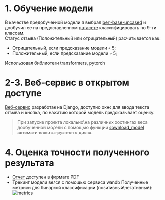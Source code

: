 # 1. Обучение модели
В качестве предобученной модели я выбрал [bert-base-uncased](https://huggingface.co/bert-base-uncased) и дообучил ее на предоставленном [датасете](https://ai.stanford.edu/~amaas/data/sentiment/) классифицировать по 9-ти классам.  
Статус отзыва (Положительный или отрицательный) расчитывается как:  
- Отрицательный, если предсказание модели < 5;
- Положительный, если предсказание модели > 5;

Использовал библиотеки transformers, pytorch

# 2-3. Веб-сервис в открытом доступе
[Веб-сервис](https://nasty-wings-argue-217-197-0-81.loca.lt/reviews/) разработан на Django, доступно окно для ввода текста отзыва и кнопка, по нажатию которой модель предсказывает оценку.
> При запуске проекта локально\на различных хостингах веса дообученной модели с помощью функции [download_model](https://github.com/Kealfeyne/reviews_classification/blob/BertForSequenceClassification/ml_model/download_model.py) автоматически загрузятся с диска.

# 4. Оценка точности полученного результата
- [Отчет](https://github.com/Kealfeyne/reviews_classification/blob/BertForSequenceClassification/%D0%9E%D1%82%D1%87%D0%B5%D1%82%20%D0%BE%20%D0%BF%D1%80%D0%BE%D0%B4%D0%B5%D0%BB%D0%B0%D0%BD%D0%BD%D0%BE%D0%B9%20%D1%80%D0%B0%D0%B1%D0%BE%D1%82%D0%B5.pdf) доступен в формате PDF
- Трекинг модели велся с помощью сервиса wandb
Полученные метрики для бинарной классификации (позитивный\негативный):
![metrics](https://github.com/Kealfeyne/reviews_classification/blob/BertForSequenceClassification/metrics.jpg)
